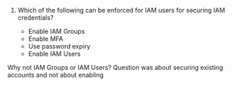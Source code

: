 

1. Which of the following can be enforced for IAM users for securing IAM credentials?

    -  Enable IAM Groups
    +  Enable MFA
    +  Use password expiry
    -  Enable IAM Users
 
Why not IAM Groups or IAM Users? Question was about securing existing accounts and not about enabling 